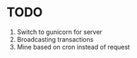 # TODO

1. Switch to gunicorn for server
2. Broadcasting transactions
3. Mine based on cron instead of request

